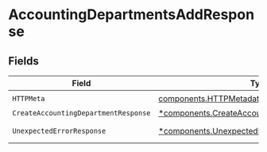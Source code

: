 # AccountingDepartmentsAddResponse


## Fields

| Field                                                                                                           | Type                                                                                                            | Required                                                                                                        | Description                                                                                                     |
| --------------------------------------------------------------------------------------------------------------- | --------------------------------------------------------------------------------------------------------------- | --------------------------------------------------------------------------------------------------------------- | --------------------------------------------------------------------------------------------------------------- |
| `HTTPMeta`                                                                                                      | [components.HTTPMetadata](../../models/components/httpmetadata.md)                                              | :heavy_check_mark:                                                                                              | N/A                                                                                                             |
| `CreateAccountingDepartmentResponse`                                                                            | [*components.CreateAccountingDepartmentResponse](../../models/components/createaccountingdepartmentresponse.md) | :heavy_minus_sign:                                                                                              | Department                                                                                                      |
| `UnexpectedErrorResponse`                                                                                       | [*components.UnexpectedErrorResponse](../../models/components/unexpectederrorresponse.md)                       | :heavy_minus_sign:                                                                                              | Unexpected error                                                                                                |